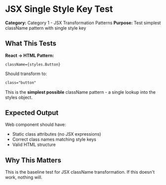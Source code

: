 # JSX Single Style Key Test

**Category:** Category 1 - JSX Transformation Patterns
**Purpose:** Test simplest className pattern with single style key

## What This Tests

**React → HTML Pattern:**
```tsx
className={styles.Button}
```

Should transform to:
```html
class="button"
```

This is the **simplest possible** className pattern - a single lookup into the styles object.

## Expected Output

Web component should have:
- Static class attributes (no JSX expressions)
- Correct class names matching style keys
- Valid HTML structure

## Why This Matters

This is the baseline test for JSX className transformation. If this doesn't work, nothing will.

